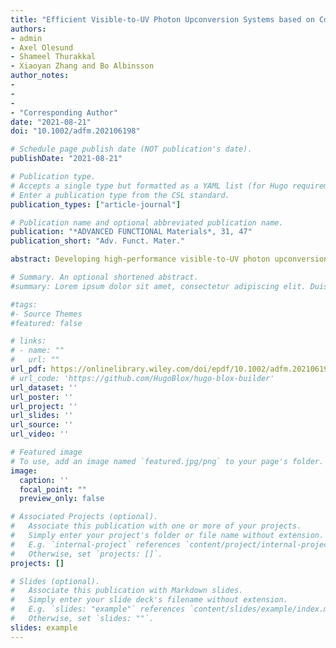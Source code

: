 ```yaml
---
title: "Efficient Visible-to-UV Photon Upconversion Systems based on CdS Nanocrystals Modified with Triplet Energy Mediators"
authors:
- admin
- Axel Olesund
- Shameel Thurakkal
- Xiaoyan Zhang and Bo Albinsson
author_notes:
- 
-
- 
- "Corresponding Author"
date: "2021-08-21"
doi: "10.1002/adfm.202106198"

# Schedule page publish date (NOT publication's date).
publishDate: "2021-08-21"

# Publication type.
# Accepts a single type but formatted as a YAML list (for Hugo requirements).
# Enter a publication type from the CSL standard.
publication_types: ["article-journal"]

# Publication name and optional abbreviated publication name.
publication: "*ADVANCED FUNCTIONAL Materials*, 31, 47"
publication_short: "Adv. Funct. Mater."

abstract: Developing high-performance visible-to-UV photon upconversion systems based on triplet–triplet annihilation photon upconversion (TTA-UC) is highly desired, as it provides a potential approach for UV light-induced photosynthesis and photocatalysis. However, the quantum yield and spectral range of visible-to-UV TTA-UC based on nanocrystals (NCs) are still far from satisfactory. Here, three different sized CdS NCs are systematically investigated with triplet energy transfer to four mediators and four annihilators, thus substantially expanding the available materials for visible-to-UV TTA-UC. By improving the quality of CdS NCs, introducing the mediator via a direct mixing fashion, and matching the energy levels, a high TTA-UC quantum yield of 10.4% (out of a 50% maximum) is achieved in one case, which represents a record performance in TTA-UC based on NCs without doping. In another case, TTA-UC photons approaching 4 eV are observed, which is on par with the highest energies observed in optimized organic systems. Importantly, the in-depth investigation reveals that the direct mixing approach to introduce the mediator is a key factor that leads to close to unity efficiencies of triplet energy transfer, which ultimately governs the performance of NC-based TTA-UC systems. These findings provide guidelines for the design of high-performance TTA-UC systems toward solar energy harvesting.

# Summary. An optional shortened abstract.
#summary: Lorem ipsum dolor sit amet, consectetur adipiscing elit. Duis posuere tellus ac convallis placerat. Proin tincidunt magna sed ex sollicitudin condimentum.

#tags:
#- Source Themes
#featured: false

# links:
# - name: ""
#   url: ""
url_pdf: https://onlinelibrary.wiley.com/doi/epdf/10.1002/adfm.202106198
# url_code: 'https://github.com/HugoBlox/hugo-blox-builder'
url_dataset: ''
url_poster: ''
url_project: ''
url_slides: ''
url_source: ''
url_video: ''

# Featured image
# To use, add an image named `featured.jpg/png` to your page's folder. 
image:
  caption: ''
  focal_point: ""
  preview_only: false

# Associated Projects (optional).
#   Associate this publication with one or more of your projects.
#   Simply enter your project's folder or file name without extension.
#   E.g. `internal-project` references `content/project/internal-project/index.md`.
#   Otherwise, set `projects: []`.
projects: []

# Slides (optional).
#   Associate this publication with Markdown slides.
#   Simply enter your slide deck's filename without extension.
#   E.g. `slides: "example"` references `content/slides/example/index.md`.
#   Otherwise, set `slides: ""`.
slides: example
---
```


<!-- {{% callout note %}}
Click the *Cite* button above to demo the feature to enable visitors to import publication metadata into their reference management software.
{{% /callout %}}

{{% callout note %}}
Create your slides in Markdown - click the *Slides* button to check out the example.
{{% /callout %}}

Add the publication's **full text** or **supplementary notes** here. You can use rich formatting such as including [code, math, and images](https://docs.hugoblox.com/content/writing-markdown-latex/). -->